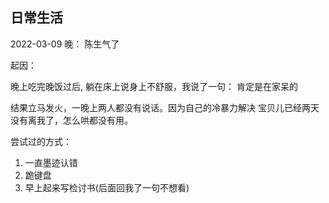 ## 日常生活



2022-03-09 晚： 陈生气了

起因：

晚上吃完晚饭过后, 躺在床上说身上不舒服，我说了一句： 肯定是在家呆的

结果立马发火，一晚上两人都没有说话。因为自己的冷暴力解决 宝贝儿已经两天没有离我了，怎么哄都没有用。

尝试过的方式：

1. 一直墨迹认错
2. 跪键盘 
3. 早上起来写检讨书(后面回我了一句不想看)





